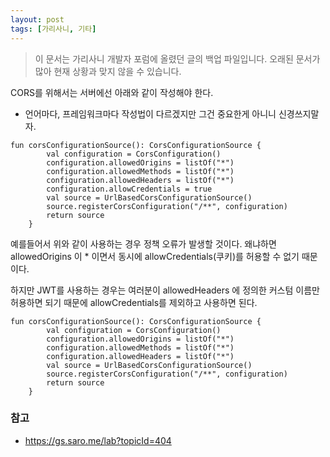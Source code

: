 ```yaml
---
layout: post
tags: [가리사니, 기타]
---
```


> 이 문서는 가리사니 개발자 포럼에 올렸던 글의 백업 파일입니다.
오래된 문서가 많아 현재 상황과 맞지 않을 수 있습니다.

CORS를 위해서는 서버에선 아래와 같이 작성해야 한다.
- 언어마다, 프레임워크마다 작성법이 다르겠지만 그건 중요한게 아니니 신경쓰지말자.
```
fun corsConfigurationSource(): CorsConfigurationSource {
        val configuration = CorsConfiguration()
        configuration.allowedOrigins = listOf("*")
        configuration.allowedMethods = listOf("*")
        configuration.allowedHeaders = listOf("*")
        configuration.allowCredentials = true
        val source = UrlBasedCorsConfigurationSource()
        source.registerCorsConfiguration("/**", configuration)
        return source
    }
```
예를들어서 위와 같이 사용하는 경우 정책 오류가 발생할 것이다.
왜냐하면 allowedOrigins 이 * 이면서 동시에 allowCredentials(쿠키)를 허용할 수 없기 때문이다.

하지만 JWT를 사용하는 경우는 여러분이 allowedHeaders 에 정의한 커스텀 이름만 허용하면 되기 때문에  allowCredentials를 제외하고 사용하면 된다.
```
fun corsConfigurationSource(): CorsConfigurationSource {
        val configuration = CorsConfiguration()
        configuration.allowedOrigins = listOf("*")
        configuration.allowedMethods = listOf("*")
        configuration.allowedHeaders = listOf("*")
        val source = UrlBasedCorsConfigurationSource()
        source.registerCorsConfiguration("/**", configuration)
        return source
    }
```

### 참고
- https://gs.saro.me/lab?topicId=404